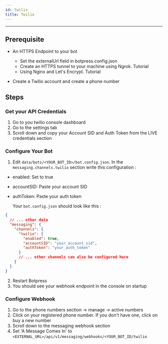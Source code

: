 ```yaml
---
id: twilio
title: Twilio
---
```


--------------------

## Prerequisite

- An HTTPS Endpoint to your bot

  - Set the externalUrl field in botpress.config.json
  - Create an HTTPS tunnel to your machine using Ngrok. Tutorial
  - Using Nginx and Let's Encrypt. Tutorial

- Create a Twilio account and create a phone number

## Steps

### Get your API Credentials

1. Go to you twilio console dashboard
2. Go to the settings tab
3. Scroll down and copy your Account SID and Auth Token from the LIVE credentials section

### Configure Your Bot

1. Edit `data/bots/<YOUR_BOT_ID>/bot.config.json`. In the `messaging.channels.twilio` section write this configuration :

- enabled: Set to true
- accountSID: Paste your account SID
- authToken: Paste your auth token

  Your `bot.config.json` should look like this :

```json
{
  // ... other data
  "messaging": {
    "channels": {
      "twilio": {
        "enabled": true,
        "accountSID": "your_account_sid",
        "authToken": "your_auth_token"
      }
      // ... other channels can also be configured here
    }
  }
}
```

2. Restart Botpress
3. You should see your webhook endpoint in the console on startup

### Configure Webhook

1. Go to the phone numbers section -> manage -> active numbers
2. Click on your registered phone number. If you don't have one, click on buy a new number
3. Scroll down to the messaging webhook section
4. Set 'A Message Comes In' to `<EXTERNAL_URL>/api/v1/messaging/webhooks/<YOUR_BOT_ID/twilio`